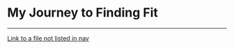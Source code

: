 # My Journey to Finding Fit
---
[Link to a file not listed in nav](finding-fit.github.io/blob/master/setup.md)
